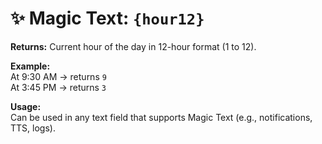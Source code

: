 # ✨ Magic Text: `{hour12}`

**Returns:** Current hour of the day in 12-hour format (1 to 12).

**Example:**  
At 9:30 AM → returns `9`  
At 3:45 PM → returns `3`

**Usage:**  
Can be used in any text field that supports Magic Text (e.g., notifications, TTS, logs).
